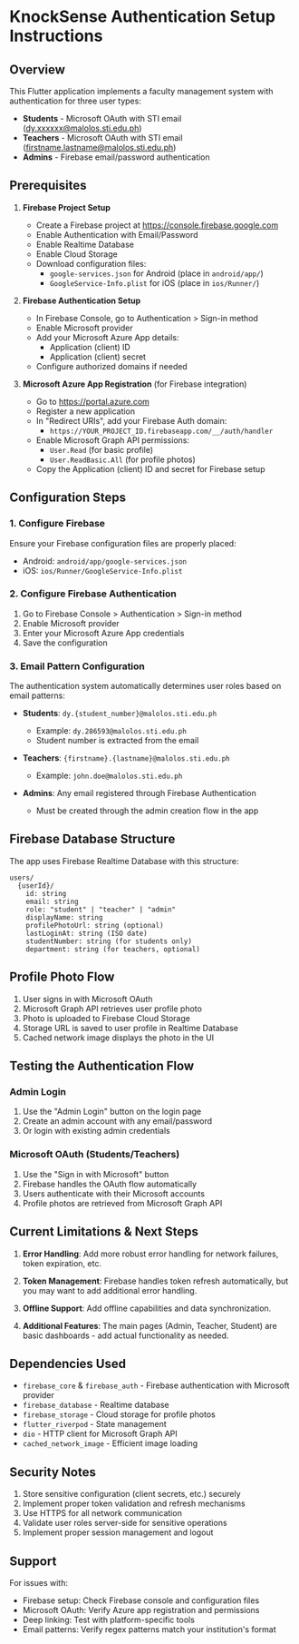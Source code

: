 # KnockSense Authentication Setup Instructions

## Overview
This Flutter application implements a faculty management system with authentication for three user types:
- **Students** - Microsoft OAuth with STI email (dy.xxxxxx@malolos.sti.edu.ph)
- **Teachers** - Microsoft OAuth with STI email (firstname.lastname@malolos.sti.edu.ph)
- **Admins** - Firebase email/password authentication

## Prerequisites

1. **Firebase Project Setup**
   - Create a Firebase project at https://console.firebase.google.com
   - Enable Authentication with Email/Password
   - Enable Realtime Database
   - Enable Cloud Storage
   - Download configuration files:
     - `google-services.json` for Android (place in `android/app/`)
     - `GoogleService-Info.plist` for iOS (place in `ios/Runner/`)

2. **Firebase Authentication Setup**
   - In Firebase Console, go to Authentication > Sign-in method
   - Enable Microsoft provider
   - Add your Microsoft Azure App details:
     - Application (client) ID
     - Application (client) secret
   - Configure authorized domains if needed

3. **Microsoft Azure App Registration** (for Firebase integration)
   - Go to https://portal.azure.com
   - Register a new application  
   - In "Redirect URIs", add your Firebase Auth domain:
     - `https://YOUR_PROJECT_ID.firebaseapp.com/__/auth/handler`
   - Enable Microsoft Graph API permissions:
     - `User.Read` (for basic profile)
     - `User.ReadBasic.All` (for profile photos)
   - Copy the Application (client) ID and secret for Firebase setup

## Configuration Steps

### 1. Configure Firebase
Ensure your Firebase configuration files are properly placed:
- Android: `android/app/google-services.json`
- iOS: `ios/Runner/GoogleService-Info.plist`

### 2. Configure Firebase Authentication
1. Go to Firebase Console > Authentication > Sign-in method
2. Enable Microsoft provider
3. Enter your Microsoft Azure App credentials
4. Save the configuration

### 3. Email Pattern Configuration
The authentication system automatically determines user roles based on email patterns:

- **Students**: `dy.{student_number}@malolos.sti.edu.ph`
  - Example: `dy.286593@malolos.sti.edu.ph`
  - Student number is extracted from the email

- **Teachers**: `{firstname}.{lastname}@malolos.sti.edu.ph`
  - Example: `john.doe@malolos.sti.edu.ph`

- **Admins**: Any email registered through Firebase Authentication
  - Must be created through the admin creation flow in the app

## Firebase Database Structure

The app uses Firebase Realtime Database with this structure:
```
users/
  {userId}/
    id: string
    email: string
    role: "student" | "teacher" | "admin"
    displayName: string
    profilePhotoUrl: string (optional)
    lastLoginAt: string (ISO date)
    studentNumber: string (for students only)
    department: string (for teachers, optional)
```

## Profile Photo Flow

1. User signs in with Microsoft OAuth
2. Microsoft Graph API retrieves user profile photo
3. Photo is uploaded to Firebase Cloud Storage
4. Storage URL is saved to user profile in Realtime Database
5. Cached network image displays the photo in the UI

## Testing the Authentication Flow

### Admin Login
1. Use the "Admin Login" button on the login page
2. Create an admin account with any email/password
3. Or login with existing admin credentials

### Microsoft OAuth (Students/Teachers)
1. Use the "Sign in with Microsoft" button
2. Firebase handles the OAuth flow automatically
3. Users authenticate with their Microsoft accounts
4. Profile photos are retrieved from Microsoft Graph API

## Current Limitations & Next Steps

1. **Error Handling**: Add more robust error handling for network failures, token expiration, etc.

2. **Token Management**: Firebase handles token refresh automatically, but you may want to add additional error handling.

3. **Offline Support**: Add offline capabilities and data synchronization.

4. **Additional Features**: The main pages (Admin, Teacher, Student) are basic dashboards - add actual functionality as needed.

## Dependencies Used

- `firebase_core` & `firebase_auth` - Firebase authentication with Microsoft provider
- `firebase_database` - Realtime database
- `firebase_storage` - Cloud storage for profile photos
- `flutter_riverpod` - State management
- `dio` - HTTP client for Microsoft Graph API
- `cached_network_image` - Efficient image loading

## Security Notes

1. Store sensitive configuration (client secrets, etc.) securely
2. Implement proper token validation and refresh mechanisms
3. Use HTTPS for all network communication
4. Validate user roles server-side for sensitive operations
5. Implement proper session management and logout

## Support

For issues with:
- Firebase setup: Check Firebase console and configuration files
- Microsoft OAuth: Verify Azure app registration and permissions
- Deep linking: Test with platform-specific tools
- Email patterns: Verify regex patterns match your institution's format

